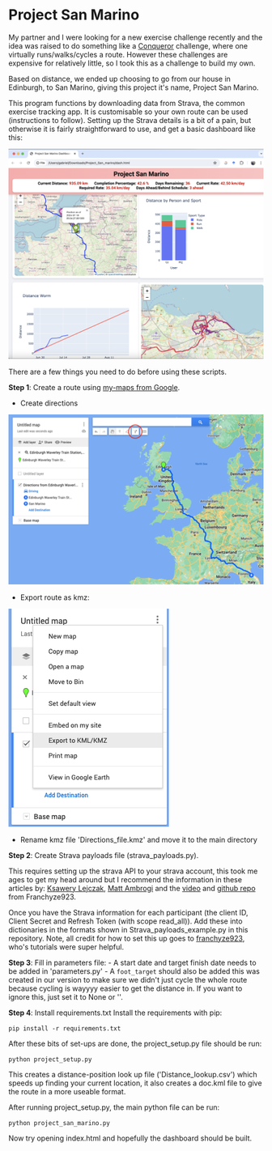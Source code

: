 # Project San Marino

My partner and I were looking for a new exercise challenge recently and the idea was raised to do something like a [Conqueror](https://www.theconqueror.events/) challenge, where one virtually runs/walks/cycles a route. However these challenges are expensive for relatively little, so I took this as a challenge to build my own. 

Based on distance, we ended up choosing to go from our house in Edinburgh, to San Marino, giving this project it's name, Project San Marino. 

This program functions by downloading data from Strava, the common exercise tracking app. It is customisable so your own route can be used (instructions to follow). Setting up the Strava details is a bit of a pain, but otherwise it is fairly straightforward to use, and get a basic dashboard like this: 

<img src=Example_dash.png width=700px, alt='example dashboard'>


There are a few things you need to do before using these scripts. 

**Step 1**: Create a route using [my-maps from Google](https://www.google.com/maps/d/). 
- Create directions 

<img src=Create_directions.png alt='example dashboard'>
    
- Export route as kmz:

<img src=Export_kmz.png alt='example dashboard'>

- Rename kmz file 'Directions_file.kmz' and move it to the main directory

**Step 2**: Create Strava payloads file (strava_payloads.py).

This requires setting up the strava API to your strava account, this took me ages to get my head around but I recommend the information in these articles by: [Ksawery Lejczak](https://medium.com/@lejczak.learn/get-your-strava-activity-data-using-python-2023-%EF%B8%8F-b03b176965d0), [Matt Ambrogi](https://towardsdatascience.com/using-the-strava-api-and-pandas-to-explore-your-activity-data-d94901d9bfde) and the [video](https://www.youtube.com/watch?v=sgscChKfGyg&t=258s&ab_channel=franchyze923) and [github repo](https://github.com/franchyze923/Code_From_Tutorials/blob/master/Strava_Api/strava_api.py) from Franchyze923.

Once you have the Strava information for each participant  (the client ID, Client Secret and Refresh Token (with scope read_all)). Add these into dictionaries in the formats shown in Strava_payloads_example.py in this repository. Note, all credit for how to set this up goes to [franchyze923](https://github.com/franchyze923), who's tutorials were super helpful. 

**Step 3**: Fill in parameters file:
    - A start date and target finish date needs to be added in 'parameters.py'
    - A `foot_target` should also be added this was created in our version to make sure we didn't just cycle the whole route because cycling is wayyyy easier to get the distance in. If you want to ignore this, just set it to None or ''.

**Step 4**: Install requirements.txt
Install the requirements with pip:

    pip install -r requirements.txt

After these bits of set-ups are done, the project_setup.py file should be run:

    python project_setup.py

This creates a distance-position look up file ('Distance_lookup.csv') which speeds up finding your current location, it also creates a doc.kml file to give the route in a more useable format. 

After running project_setup.py, the main python file can be run: 

    python project_san_marino.py

Now try opening index.html and hopefully the dashboard should be built. 